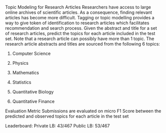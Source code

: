 Topic Modeling for Research Articles
Researchers have access to large online archives of scientific articles. As a consequence, finding relevant articles has become more difficult. Tagging or topic modelling provides a way to give token of identification to research articles which facilitates recommendation and search process. Given the abstract and title for a set of research articles, predict the topics for each article included in the test set. Note that a research article can possibly have more than 1 topic. The research article abstracts and titles are sourced from the following 6 topics: 

1. Computer Science

2. Physics

3. Mathematics

4. Statistics

5. Quantitative Biology

6. Quantitative Finance


Evaluation Metric
Submissions are evaluated on micro F1 Score between the predicted and observed topics for each article in the test set

 
Leaderboard:
Private LB: 43/467
Public LB: 53/467



